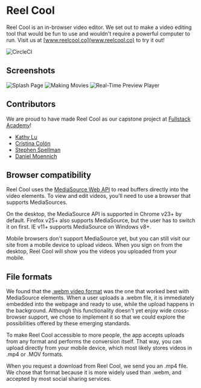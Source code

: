 # Reel Cool
Reel Cool is an in-browser video editor. We set out to make a video editing tool that would be fun to use and wouldn't require a powerful computer to run. Visit us at [www.reelcool.co](www.reelcool.co) to try it out!

![CircleCI](https://circleci.com/gh/reelcool/reelcool/tree/master.svg?style=shield&circle-token=30d83c9eb20e0f9d19c242321de5389ab5a7c37f)

## Screenshots
![Splash Page](https://raw.githubusercontent.com/reelcool/reelcool/master/server/files/assets/ReelCoolScreenshot1.png)
![Making Movies](https://raw.githubusercontent.com/reelcool/reelcool/master/server/files/assets/ReelCoolScreenshot2.png)
![Real-Time Preview Player](https://raw.githubusercontent.com/reelcool/reelcool/master/server/files/assets/ReelCoolScreenshot3.png)

## Contributors
We are proud to have made Reel Cool as our capstone project at [Fullstack Academy](http://www.fullstackacademy.com/)!
- [Kathy Lu](https://github.com/warsucks)
- [Cristina Colón](https://github.com/kriztynna)
- [Stephen Spellman](https://github.com/Spells24)
- [Daniel Moennich](https://github.com/dmoennich)

## Browser compatibility
Reel Cool uses the [MediaSource Web API](https://developer.mozilla.org/en-US/docs/Web/API/MediaSource) to read buffers directly into the video elements. To view and edit videos, you'll need to use a browser that supports MediaSources.

On the desktop, the MediaSource API is supported in Chrome v23+ by default. Firefox v25+ also supports MediaSource, but the user has to switch it on first. IE v11+ supports MediaSource on Windows v8+.

Mobile browsers don't support MediaSource yet, but you can still visit our site from a mobile device to upload videos. When you sign on from the desktop, Reel Cool will show you the videos you uploaded from your mobile.

## File formats
We found that the [.webm video format](http://www.webmproject.org/) was the one that worked best with MediaSource elements. When a user uploads a .webm file, it is immediately embedded into the webpage and ready to use, while the upload happens in the background. Although this functionality doesn't yet enjoy wide cross-browser support, we chose to implement it so that we could explore the possibilities offered by these emerging standards.

To make Reel Cool accessible to more people, the app accepts uploads from any format and performs the conversion itself. That way, you can upload directly from your mobile device, which most likely stores videos in .mp4 or .MOV formats.

When you request a download from Reel Cool, we send you an .mp4 file. We chose that format because it is more widely used than .webm, and accepted by most social sharing services.
